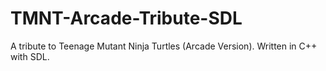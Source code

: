 # TMNT-Arcade-Tribute-SDL
A tribute to Teenage Mutant Ninja Turtles (Arcade Version). Written in C++ with SDL.
